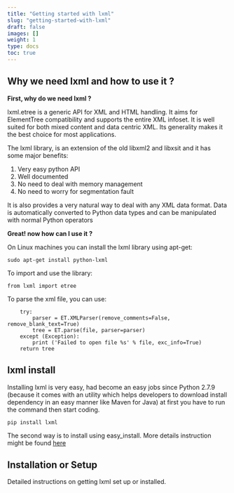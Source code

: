 ```yaml
---
title: "Getting started with lxml"
slug: "getting-started-with-lxml"
draft: false
images: []
weight: 1
type: docs
toc: true
---
```


## Why we need lxml and how to use it ?
**First, why do we need lxml ?**

lxml.etree is a generic API for XML and HTML handling. It aims for ElementTree compatibility and supports the entire XML infoset. It is well suited for both mixed content and data centric XML. Its generality makes it the best choice for most applications.

The lxml library, is an extension of the old libxml2 and libxsit and it has some major benefits:
1. Very easy python API
2. Well documented
3. No need to deal with memory management
4. No need to worry for segmentation fault

It is also provides a very natural way to deal with any XML data format. Data is automatically converted to Python data types and can be manipulated with normal Python operators

**Great! now how can I use it ?**

On Linux machines you can install the lxml library using apt-get:

    sudo apt-get install python-lxml

To import and use the library:

    from lxml import etree

To parse the xml file, you can use:

        try:
            parser = ET.XMLParser(remove_comments=False, remove_blank_text=True)
            tree = ET.parse(file, parser=parser)
        except (Exception):
            print ('Failed to open file %s' % file, exc_info=True)
        return tree


## lxml install
Installing lxml is very easy, had become an easy jobs since Python 2.7.9 (because it comes with an utility which helps developers to download install dependency in an easy manner like Maven for Java) at first you have to run the command then start coding.

    pip install lxml
The second way is to install using easy_install. More details instruction might be found [here][1]
    


  [1]: http://lxml.de/installation.html

## Installation or Setup
Detailed instructions on getting lxml set up or installed.

